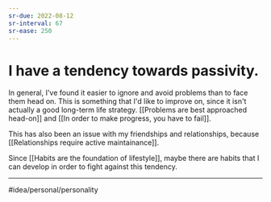 ```yaml
---
sr-due: 2022-08-12
sr-interval: 67
sr-ease: 250
---
```

# I have a tendency towards passivity.
In general, I've found it easier to ignore and avoid problems than to face them head on. This is something that I'd like to improve on, since it isn't actually a good long-term life strategy. [[Problems are best approached head-on]] and [[In order to make progress, you have to fail]]. 

This has also been an issue with my friendships and relationships, because [[Relationships require active maintainance]]. 

Since [[Habits are the foundation of lifestyle]], maybe there are habits that I can develop in order to fight against this tendency. 

---
#idea/personal/personality  
